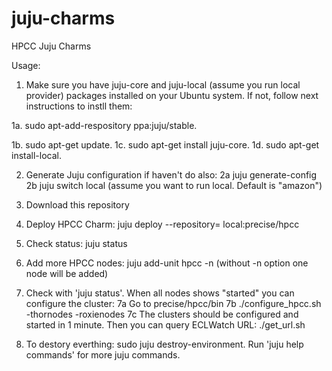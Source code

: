 juju-charms
===========

HPCC Juju Charms


Usage:

1. Make sure you have juju-core and juju-local (assume you run local provider) packages installed on your Ubuntu system. If not, follow next instructions to instll them:

1a. sudo apt-add-respository  ppa:juju/stable.

1b. sudo apt-get update.
1c. sudo apt-get install juju-core.
1d. sudo apt-get install-local.

2. Generate Juju configuration if haven't do also:
2a juju generate-config
2b juju switch local (assume you want to run local. Default is "amazon")

3. Download this repository 
4. Deploy HPCC Charm:   juju deploy  --repository=<path of downloaded juju-charms repository>  local:precise/hpcc 
5. Check status: juju status
6. Add more HPCC nodes:  juju add-unit hpcc -n <number of node to add>  (without -n option one node will be added)
7. Check with 'juju status'. When all nodes shows "started" you can configure the cluster:
7a Go to precise/hpcc/bin
7b ./configure_hpcc.sh -thornodes <num of thor>  -roxienodes <num of roxie>
7c The clusters should be configured and started in 1 minute. Then you can query ECLWatch URL: ./get_url.sh
8. To destory everthing: sudo juju destroy-environment. Run 'juju help commands' for more juju commands.  

